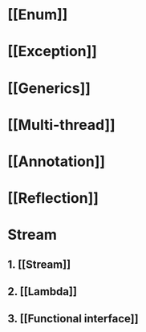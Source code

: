 
# [[Enum]]

# [[Exception]]

# [[Generics]]

# [[Multi-thread]]

# [[Annotation]]

# [[Reflection]]

# Stream

## 1. [[Stream]]

## 2. [[Lambda]]

## 3. [[Functional interface]]

